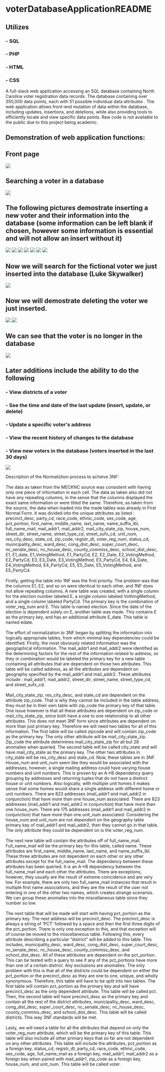# voterDatabaseApplicationREADME

## Utilizes 
### - SQL 
### - PHP 
### - HTML 
### - CSS 

A full-stack web application accessing an SQL database containing North Carolina voter registration data records. The database containing over 350,000 data points, each with 51 possible individual data attributes . The web application allows front-end mutation of data within the database, including updates, insertions, and deletions, while also providing tools to efficiently locate and view specific data points. Raw code is not available to the public due to this project being academic. 

## Demonstration of web application functions: 

## Front page 

![](voterDataImages/Screenshot(74).png)

## Searching a voter in a database 

![](voterDataImages/Screenshot(75).png)

## The following pictures demostrate inserting a new voter and their information into the database (some information can be left blank if chosen, however some information is essential and will not allow an insert without it) 

![](voterDataImages/Screenshot(76).png)
![](voterDataImages/Screenshot(77).png)
![](voterDataImages/Screenshot(78).png)
![](voterDataImages/Screenshot(79).png)
![](voterDataImages/Screenshot(80).png)
![](voterDataImages/Screenshot(81).png)
![](voterDataImages/Screenshot(82).png)

## Now we will search for the fictional voter we just inserted into the database (Luke Skywalker)

![](voterDataImages/Screenshot(83).png)

## Now we will demostrate deleting the voter we just inserted. 

![](voterDataImages/Screenshot(84).png)
![](voterDataImages/Screenshot(85).png)

## We can see that the voter is no longer in the database

![](voterDataImages/Screenshot(86).png)

## Later additions include the ability to do the following 
### - View districts of a voter 
### - See the time and date of the last update (insert, update, or delete)
### - Update a specific voter's address
### - View the recent history of changes to the database 
### - View new voters in the database (voters inserted in the last 30 days) 

![](voterDataImages/Screenshot(128).png)






Description of the Normaliztion process to acheive 3NF:   <br/> <br/> 
	The data as taken from the MECKNC source was consistent with having only one piece of information in each cell. The data as taken also did not have any repeating columns, in the sense that the columns displayed the exact same information or were titled the same. Therefore, as taken from the source, the data when loaded into the made tables was already in First Normal Form. It was divided into the unique attributes as listed : precinct_desc, party_cd, race_code, ethnic_code, sex_code, age, pct_portion, first_name, middle_name, last_name, name_suffix_lbl, full_name_mail, mail_addr1, mail_addr2, mail_city_state_zip, house_num, street_dir, street_name, street_type_cd, street_sufx_cd, unit_num, res_city_desc, state_cd, zip_code, registr_dt, voter_reg_num, status_cd, municipality_desc, ward_desc, cong_dist_desc, super_court_desc, nc_senate_desc, nc_house_desc, county_commiss_desc, school_dist_desc, E1, E1_date, E1_VotingMethod, E1_PartyCd, E2, E2_Date, E2_VotingMethod, E2_PartyCd, E3, E3_Date, E3_VotingMethod, E3_PartyCd, E4, E4_Date, E4_VotingMethod, E4_PartyCd, E5, E5_Date, E5_VotingMethod, and  E5_PartyCd.    <br/> <br/> 
	Firstly, getting the table into 1NF was the first priority. The problem was that the columns E1, E2, and so on were identical to each other, and 1NF does not allow repeating columns. A new table was created, with a single column for the election number labeled E, a single column labeled VothingMethod, and a single column labeled PartyCd. The primary key is the combination of voter_reg_num and E. This table is named election. Since the date of the election is dependent solely on E, another table was made. This contains E as the primary key, and has an additional attribute E_date. This table is named edate.<br/> <br/> 
The effort of normalization to 3NF began by splitting the information into logically appropriate tables, from which minimal key dependencies could be identified. Firstly, the most obviously related information was the geographical information. The mail_addr1 and mail_addr2 were identified as the determining factors for the rest of the information related to address, so they in combination would be labeled the primary key for a new table containing all attributes that are dependent on those two attributes. This table will be called address, as all the attributes are dependent on geography specified by the mail_addr1 and mail_addr2. These attributes include : mail_addr1, mail_addr2, street_dir, street_name, street_type_cd, and street_sufx_cd.<br/> <br/> 
  Mail_city_state_zip, res_city_desc, and state_cd are dependent on the attribute zip_code. That is why they cannot be included in the table address, they must be in their own table with zip_code the primary key of that table. One issue however is that all these attributes are dependent on zip_code or mail_city_state_zip, since both have a one to one relationship to all other attributes. This does not meet 3NF form since attributes are dependent on more than just primary key. 
Therefore we will need two tables for all of this information. The first table will be called zipcode and will contain zip_code as the primary key. The only other attribute will be mail_city_state_zip. Zip_code the attribute determines mail_city_state_zip for all but 28 anomalies when queried. The second table will be called city_state and will have mail_city_state as the primary key. The other two attributes in city_state will be res_city_desc and state_cd. Now, these tables are in 3NF.
House_num and unit_num seem like they would be associated with the addresses, however, a single mailing address could have varying house numbers and unit numbers. This is proven by an A->B dependency query grouping by addresses and returning tuples that do not have a distinct house or unit numbers. Also logically, with multiple unit homes it makes sense that some homes would share a single address with different home or unit numbers. There are 823 addresses (mail_addr1 and mail_addr2 in conjunction) that have more than one house_num associated. There are 823 addresses (mail_addr1 and mail_addr2 in conjunction) that have more than one house_num. There are 175 addresses (mail_addr1 and mail_addr2 in conjunction) that have more than one unit_num associated. Considering the house_num and unit_num are not dependent on the geography table primary key of mail_addr1 and mail_addr2, then they cannot go in that table. The only attribute they could be dependent on is the voter_reg_num. 
  <br/> <br/> The next new table will contain the attributes off of full_name_mail. Full_name_mail will be the primary key for this table, called name. These attributes are first_name, middle_name, last_name, and name_suffix_lbl. These three attributes are not dependent on each other or any other attributes except for the full_name_mail. The dependency between these attributes has been queried. It is an A->B dependency between the full_name_mail and each other the attributes. There are exceptions, however, they usually are the result of extreme coincidence and are very low. For example, there are only two full_name_mail instances that result in multiple first name associations, and they are the result of the user not entering in one of the other two names, which creates strange scenarios. We can group these anomalies into the miscellaneous table since they number so low. <br/> <br/> 
  The next table that will be made will start with having pct_portion as the primary key. The next address will be precinct_desc. The precinct_desc is always a string of ‘PCT’ followed by a space and then the first three digits of the pct_portion. There is only one exception to this, and that exception will of course be moved to the miscellaneous table. Following this, every attribute describing a particular “district” will be added to this table. This includes, municipality_desc, ward_desc, cong_dist_desc, super_court_desc, nc_senate_desc, nc_house_desc, county_commiss_desc, and school_dist_desc. All of these attributes are dependent on the pct_portion. This can be tested with a query to see if any of the pct_portions have more than one of a certain district. Any exclusions are anomalies. The only problem with this is that all of the districts could be dependent on either the pct_portion or the precinct_desc as they are one to one, unique, and wholly synonymous. Therefore, this table will have to be split into two tables. The first table will contain pct_portion as the primary key and will have precinct_desc as the only dependent attribute. This table will be called pct. Then, the second table will have precinct_desc as the primary key and contain all the rest of the district attributes, municipality_desc, ward_desc, cong_dist_desc, super_court_desc, nc_senate_desc, nc_house_desc, county_commiss_desc, and school_dist_desc. This table will be called districts. This way 3NF standards will be met. <br/> <br/> 
  Lasty, we will need a table for all the attributes that depend on only the voter_reg_num attribute, which will be the primary key of this table. This table will also include all other primary keys that so far are not dependent on any other attributes. This table will include the attributes, pct_portion as a foreign key, status_cd, registr_dt, party_cd, race_code, ethnic_code, sex_code, age, full_name_mail as a foreign key, mail_addr1, mail_addr2 as a foreign key when paired with mail_addr1, zip_code as a foreign key, house_num, and unit_num. This table will be called voter.

 

